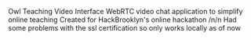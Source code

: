 Owl Teaching Video Interface
WebRTC video chat application to simplify online teaching
Created for HackBrooklyn's online hackathon
/n/n
Had some problems with the ssl certification so only works locally as of now 
